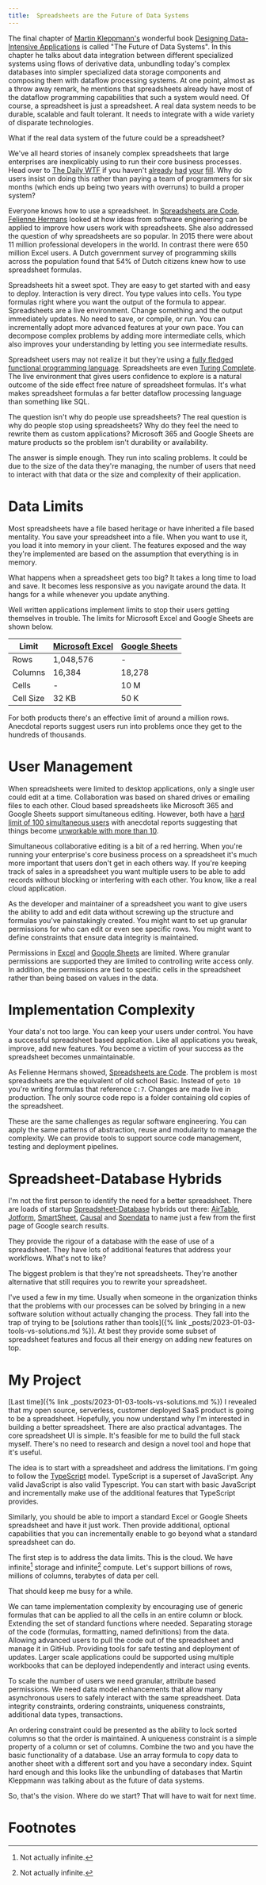```yaml
---
title:  Spreadsheets are the Future of Data Systems
---
```


The final chapter of [Martin Kleppmann's](https://martin.kleppmann.com/) wonderful book [Designing Data-Intensive Applications](https://dataintensive.net/) is called "The Future of Data Systems". In this chapter he talks about data integration between different specialized systems using flows of derivative data, unbundling today's complex databases into simpler specialized data storage components and composing them with dataflow processing systems. At one point, almost as a throw away remark, he mentions that spreadsheets already have most of the dataflow programming capabilities that such a system would need. Of course, a spreadsheet is just a spreadsheet. A real data system needs to be durable, scalable and fault tolerant. It needs to integrate with a wide variety of disparate technologies.

What if the real data system of the future could be a spreadsheet?

We've all heard stories of insanely complex spreadsheets that large enterprises are inexplicably using to run their core business processes. Head over to [The Daily WTF](https://thedailywtf.com/) if you haven't [already](https://thedailywtf.com/articles/The-Great-Excel-Spreadsheet) [had](https://thedailywtf.com/articles/another-immovable-spreadsheet) [your](https://thedailywtf.com/articles/The-Revealing-Spreadsheet) [fill](https://thedailywtf.com/articles/The_Excel_Worm). Why do users insist on doing this rather than paying a team of programmers for six months (which ends up being two years with overruns) to build a proper system?

Everyone knows how to use a spreadsheet. In [Spreadsheets are Code](https://youtu.be/TMIBfzSqguQ), [Felienne Hermans](https://www.felienne.com/) looked at how ideas from software engineering can be applied to improve how users work with spreadsheets. She also addressed the question of why spreadsheets are so popular. In 2015 there were about 11 million professional developers in the world. In contrast there were 650 million Excel users. A Dutch government survey of programming skills across the population found that 54% of Dutch citizens knew how to use spreadsheet formulas.

Spreadsheets hit a sweet spot. They are easy to get started with and easy to deploy. Interaction is very direct. You type values into cells. You type formulas right where you want the output of the formula to appear. Spreadsheets are a live environment. Change something and the output immediately updates. No need to save, or compile, or run. You can incrementally adopt more advanced features at your own pace. You can decompose complex problems by adding more intermediate cells, which also improves your understanding by letting you see intermediate results.

Spreadsheet users may not realize it but they're using a [fully fledged functional programming language](https://thenewstack.io/excel-the-functional-programming-tool-you-didnt-know-you-had/). Spreadsheets are even [Turing Complete](https://www.felienne.com/archives/2974). The live environment that gives users confidence to explore is a natural outcome of the side effect free nature of spreadsheet formulas. It's what makes spreadsheet formulas a far better dataflow processing language than something like SQL.

The question isn't why do people use spreadsheets? The real question is why do people stop using spreadsheets? Why do they feel the need to rewrite them as custom applications? Microsoft 365 and Google Sheets are mature products so the problem isn't durability or availability.

The answer is simple enough. They run into scaling problems. It could be due to the size of the data they're managing, the number of users that need to interact with that data or the size and complexity of their application.

# Data Limits

Most spreadsheets have a file based heritage or have inherited a file based mentality. You save your spreadsheet into a file. When you want to use it, you load it into memory in your client. The features exposed and the way they're implemented are based on the assumption that everything is in memory.

What happens when a spreadsheet gets too big? It takes a long time to load and save. It becomes less responsive as you navigate around the data. It hangs for a while whenever you update anything.

Well written applications implement limits to stop their users getting themselves in trouble. The limits for Microsoft Excel and Google Sheets are shown below. 

| Limit     | [Microsoft Excel](https://support.microsoft.com/en-us/office/excel-specifications-and-limits-1672b34d-7043-467e-8e27-269d656771c3) | [Google Sheets](https://workspacetips.io/tips/sheets/google-spreadsheet-limitations/) |
|-----------|-----------------|---------------|
| Rows      | 1,048,576       | -             |
| Columns   | 16,384          | 18,278        |
| Cells     | -               | 10 M          |
| Cell Size | 32 KB           | 50 K          |

For both products there's an effective limit of around a million rows. Anecdotal reports suggest users run into problems once they get to the hundreds of thousands.

# User Management

When spreadsheets were limited to desktop applications, only a single user could edit at a time. Collaboration was based on shared drives or emailing files to each other. Cloud based spreadsheets like Microsoft 365 and Google Sheets support simultaneous editing. However, both have a [hard limit of 100 simultaneous users](https://support.google.com/a/users/answer/9305987?hl=en) with anecdotal reports suggesting that things become [unworkable with more than 10](https://techcommunity.microsoft.com/t5/office-365/limits-to-number-of-co-authors/m-p/184802).

Simultaneous collaborative editing is a bit of a red herring. When you're running your enterprise's core business process on a spreadsheet it's much more important that users don't get in each others way. If you're keeping track of sales in a spreadsheet you want multiple users to be able to add records without blocking or interfering with each other. You know, like a real cloud application.

As the developer and maintainer of a spreadsheet you want to give users the ability to add and edit data without screwing up the structure and formulas you've painstakingly created. You might want to set up granular permissions for who can edit or even see specific rows. You might want to define constraints that ensure data integrity is maintained. 

Permissions in [Excel](https://support.microsoft.com/en-us/office/protection-and-security-in-excel-be0b34db-8cb6-44dd-a673-0b3e3475ac2d) and [Google Sheets](https://support.google.com/docs/answer/1218656?hl=en-GB&co=GENIE.Platform%3DDesktop#zippy=%2Cwho-can-protect-a-range-or-sheet%2Cedit-a-copy-of-a-protected-sheet%2Cprotect-a-range-or-sheet) are limited. Where granular permissions are supported they are limited to controlling write access only. In addition, the permissions are tied to specific cells in the spreadsheet rather than being based on values in the data.

# Implementation Complexity

Your data's not too large. You can keep your users under control. You have a successful spreadsheet based application. Like all applications you tweak, improve, add new features. You become a victim of your success as the spreadsheet becomes unmaintainable.

As Felienne Hermans showed, [Spreadsheets are Code](https://youtu.be/TMIBfzSqguQ). The problem is most spreadsheets are the equivalent of old school Basic. Instead of `goto 10` you're writing formulas that reference `C:7`. Changes are made live in production. The only source code repo is a folder containing old copies of the spreadsheet. 

These are the same challenges as regular software engineering. You can apply the same patterns of abstraction, reuse and modularity to manage the complexity. We can provide tools to support source code management, testing and deployment pipelines. 

# Spreadsheet-Database Hybrids

I'm not the first person to identify the need for a better spreadsheet. There are loads of startup [Spreadsheet-Database](https://www.jotform.com/blog/database-vs-spreadsheet/) hybrids out there: [AirTable](https://www.airtable.com/), [Jotform](https://www.jotform.com/), [SmartSheet](https://www.smartsheet.com/), [Causal](https://www.causal.app/) and [Spendata](https://www.spendata.com/spendata-database-as-spreadsheet.php) to name just a few from the first page of Google search results. 

They provide the rigour of a database with the ease of use of a spreadsheet. They have lots of additional features that address your workflows. What's not to like?

The biggest problem is that they're not spreadsheets. They're another alternative that still requires you to rewrite your spreadsheet.

I've used a few in my time. Usually when someone in the organization thinks that the problems with our processes can be solved by bringing in a new software solution without actually changing the process. They fall into the trap of trying to be [solutions rather than tools]({% link _posts/2023-01-03-tools-vs-solutions.md %}). At best they provide some subset of spreadsheet features and focus all their energy on adding new features on top. 

# My Project    

[Last time]({% link _posts/2023-01-03-tools-vs-solutions.md %}) I revealed that my open source, serverless, customer deployed SaaS product is going to be a spreadsheet. Hopefully, you now understand why I'm interested in building a better spreadsheet. There are also practical advantages. The core spreadsheet UI is simple. It's feasible for me to build the full stack myself. There's no need to research and design a novel tool and hope that it's useful. 

The idea is to start with a spreadsheet and address the limitations. I'm going to follow the [TypeScript](https://www.typescriptlang.org/) model. TypeScript is a superset of JavaScript. Any valid JavaScript is also valid Typescript. You can start with basic JavaScript and incrementally make use of the additional features that TypeScript provides. 

Similarly, you should be able to import a standard Excel or Google Sheets spreadsheet and have it just work. Then provide additional, optional capabilities that you can incrementally enable to go beyond what a standard spreadsheet can do. 

The first step is to address the data limits. This is the cloud. We have infinite[^1] storage and infinite[^1] compute. Let's support billions of rows, millions of columns, terabytes of data per cell. 

That should keep me busy for a while.

We can tame implementation complexity by encouraging use of generic formulas that can be applied to all the cells in an entire column or block. Extending the set of standard functions where needed. Separating storage of the code (formulas, formatting, named definitions) from the data. Allowing advanced users to pull the code out of the spreadsheet and manage it in GitHub. Providing tools for safe testing and deployment of updates. Larger scale applications could be supported using multiple workbooks that can be deployed independently and interact using events.

To scale the number of users we need granular, attribute based permissions. We need data model enhancements that allow many asynchronous users to safely interact with the same spreadsheet. Data integrity constraints, ordering constraints, uniqueness constraints, additional data types, transactions. 

An ordering constraint could be presented as the ability to lock sorted columns so that the order is maintained. A uniqueness constraint is a simple property of a column or set of columns. Combine the two and you have the basic functionality of a database. Use an array formula to copy data to another sheet with a different sort and you have a secondary index. Squint hard enough and this looks like the unbundling of databases that Martin Kleppmann was talking about as the future of data systems.

So, that's the vision. Where do we start? That will have to wait for next time. 

# Footnotes

[^1]: Not actually infinite.
